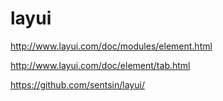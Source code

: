 # layui


http://www.layui.com/doc/modules/element.html


http://www.layui.com/doc/element/tab.html



https://github.com/sentsin/layui/



